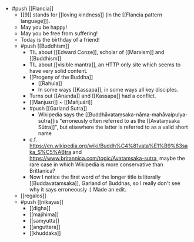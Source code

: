 - #push [[Flancia]]
  - [[9]] stands for [[loving kindness]] (in the [[Flancia pattern language]]).
  - May you be happy!
  - May you be free from suffering!
  - Today is the birthday of a friend!
  - #push [[Buddhism]]
    - TIL about [[Edward Conze]], scholar of [[Marxism]] and [[Buddhism]]
    - TIL about [[visible mantra]], an HTTP only site which seems to have very solid content.
    - [[Progeny of the Buddha]]
      - [[Rahula]]
      - In some ways [[Kassapa]], in some ways all key disciples.
    - Turns out [[Ananda]] and [[Kassapa]] had a conflict.
    - [[Manjusri]] ~ [[Mañjuśrī]]
    - #push [[Garland Sutra]] 
      - Wikipedia says the [[Buddhāvataṃsaka-nāma-mahā­vaipulya-sūtra]]is  "erroneusly often referred to as the [[Avataṃsaka Sūtra]]", but elsewhere the latter is referred to as a valid short name
    - c.f. https://en.wikipedia.org/wiki/Buddh%C4%81vata%E1%B9%83saka_S%C5%ABtra and https://www.britannica.com/topic/Avatamsaka-sutra, maybe the rare case in which Wikipedia is more conservative than Brittanica?
    - Now I notice the first word of the longer title is literally [[Buddavatamsaka]], Garland of Buddhas, so I really don't see why it says erroneously :) Made an edit.
  - [[regalos]]
  - #push [[nikayas]]
    - [[digha]]
    - [[majihima]]
    - [[samyutta]]
    - [[anguttara]]
    - [[khuddaka]]
